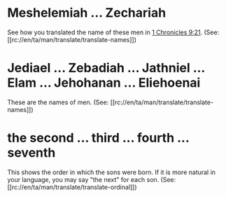 # Meshelemiah ... Zechariah

See how you translated the name of these men in [1 Chronicles 9:21](../09/21.md). (See: [[rc://en/ta/man/translate/translate-names]])

# Jediael ... Zebadiah ... Jathniel ... Elam ... Jehohanan ... Eliehoenai

These are the names of men. (See: [[rc://en/ta/man/translate/translate-names]])

# the second ... third ... fourth ... seventh

This shows the order in which the sons were born. If it is more natural in your language, you may say "the next" for each son. (See: [[rc://en/ta/man/translate/translate-ordinal]])

